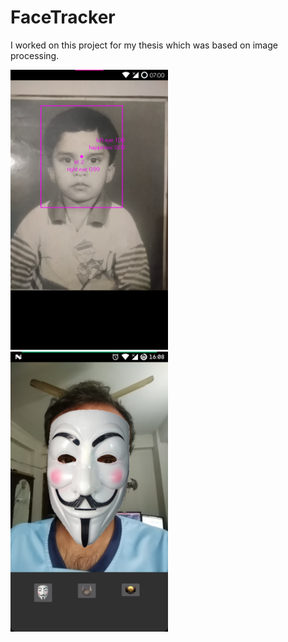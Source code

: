 # FaceTracker
I worked on this project for my thesis which was based on image processing.

<img src="example1.png" width="50%">
<img src="example2.png" width="50%">
